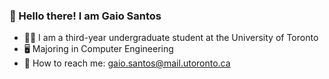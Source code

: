 ### 👋 Hello there! I am Gaio Santos
- 👨‍🎓 I am a third-year undergraduate student at the University of Toronto
- 🖥️ Majoring in Computer Engineering
- 📧 How to reach me: gaio.santos@mail.utoronto.ca
